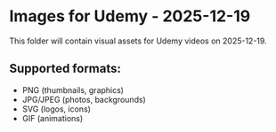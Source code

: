# Images for Udemy - 2025-12-19

This folder will contain visual assets for Udemy videos on 2025-12-19.

## Supported formats:
- PNG (thumbnails, graphics)
- JPG/JPEG (photos, backgrounds)
- SVG (logos, icons)
- GIF (animations)
